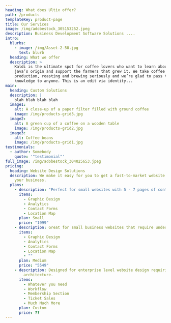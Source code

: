 ```yaml
---
heading: What does Ultix offer?
path: /products
templateKey: product-page
title: Our Services
image: /img/adobestock_305153252.jpeg
description: Business Development Software Solutions ....
intro:
  blurbs:
    - image: /img/Asset-2-50.jpg
      text: blurb
  heading: What we offer
  description: >
    Kaldi is the ultimate spot for coffee lovers who want to learn about their
    java’s origin and support the farmers that grew it. We take coffee
    production, roasting and brewing seriously and we’re glad to pass that
    knowledge to anyone. This is an edit via identity...
main:
  heading: Custom Solutions
  description: |
    blah blah blah blah
  image1:
    alt: A close-up of a paper filter filled with ground coffee
    image: /img/products-grid3.jpg
  image2:
    alt: A green cup of a coffee on a wooden table
    image: /img/products-grid2.jpg
  image3:
    alt: Coffee beans
    image: /img/products-grid1.jpg
testimonials:
  - author: Somebody
    quote: '"testimonial"'
full_image: /img/adobestock_304025653.jpeg
pricing:
  heading: Website Design Solutions
  description: We make it easy for you to get a fast-to-market website design for
    your business.
  plans:
    - description: "Perfect for small websites with 5 - 7 pages of content. "
      items:
        - Graphic Design
        - Analytics
        - Contact Forms
        - Location Map
      plan: Small
      price: "1999"
    - description: Great for small business websites that require under 25 pages of content.
      items:
        - Graphic Design
        - Analytics
        - Contact Forms
        - Location Map
        - ""
      plan: Medium
      price: "5549"
    - description: Designed for enterprise level website design requiring extensive
        architecture.
      items:
        - Whatever you need
        - Workflow
        - Membership Section
        - Ticket Sales
        - Much Much More
      plan: Custom
      price: ??
---
```

